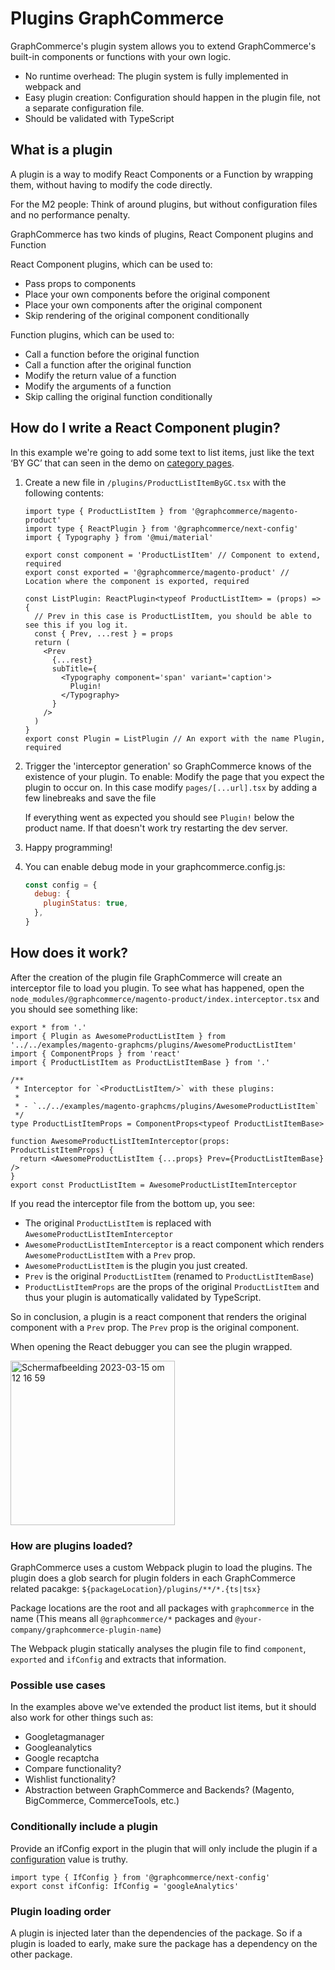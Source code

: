 # Plugins GraphCommerce

GraphCommerce's plugin system allows you to extend GraphCommerce's built-in
components or functions with your own logic.

- No runtime overhead: The plugin system is fully implemented in webpack and
- Easy plugin creation: Configuration should happen in the plugin file, not a
  separate configuration file.
- Should be validated with TypeScript

## What is a plugin

A plugin is a way to modify React Components or a Function by wrapping them,
without having to modify the code directly.

For the M2 people: Think of around plugins, but without configuration files and
no performance penalty.

GraphCommerce has two kinds of plugins, React Component plugins and Function

React Component plugins, which can be used to:

- Pass props to components
- Place your own components before the original component
- Place your own components after the original component
- Skip rendering of the original component conditionally

Function plugins, which can be used to:

- Call a function before the original function
- Call a function after the original function
- Modify the return value of a function
- Modify the arguments of a function
- Skip calling the original function conditionally

## How do I write a React Component plugin?

In this example we're going to add some text to list items, just like the text
‘BY GC’ that can seen in the demo on
[category pages](https://graphcommerce.vercel.app/nl/women/business).

1. Create a new file in `/plugins/ProductListItemByGC.tsx` with the following
   contents:

   ```tsx
   import type { ProductListItem } from '@graphcommerce/magento-product'
   import type { ReactPlugin } from '@graphcommerce/next-config'
   import { Typography } from '@mui/material'

   export const component = 'ProductListItem' // Component to extend, required
   export const exported = '@graphcommerce/magento-product' // Location where the component is exported, required

   const ListPlugin: ReactPlugin<typeof ProductListItem> = (props) => {
     // Prev in this case is ProductListItem, you should be able to see this if you log it.
     const { Prev, ...rest } = props
     return (
       <Prev
         {...rest}
         subTitle={
           <Typography component='span' variant='caption'>
             Plugin!
           </Typography>
         }
       />
     )
   }
   export const Plugin = ListPlugin // An export with the name Plugin, required
   ```

2. Trigger the 'interceptor generation' so GraphCommerce knows of the existence
   of your plugin. To enable: Modify the page that you expect the plugin to
   occur on. In this case modify `pages/[...url].tsx` by adding a few linebreaks
   and save the file

   If everything went as expected you should see `Plugin!` below the product
   name. If that doesn't work try restarting the dev server.

3. Happy programming!

4. You can enable debug mode in your graphcommerce.config.js:

   ```js
   const config = {
     debug: {
       pluginStatus: true,
     },
   }
   ```

## How does it work?

After the creation of the plugin file GraphCommerce will create an interceptor
file to load you plugin. To see what has happened, open the
`node_modules/@graphcommerce/magento-product/index.interceptor.tsx` and you
should see something like:

```tsx
export * from '.'
import { Plugin as AwesomeProductListItem } from '../../examples/magento-graphcms/plugins/AwesomeProductListItem'
import { ComponentProps } from 'react'
import { ProductListItem as ProductListItemBase } from '.'

/**
 * Interceptor for `<ProductListItem/>` with these plugins:
 *
 * - `../../examples/magento-graphcms/plugins/AwesomeProductListItem`
 */
type ProductListItemProps = ComponentProps<typeof ProductListItemBase>

function AwesomeProductListItemInterceptor(props: ProductListItemProps) {
  return <AwesomeProductListItem {...props} Prev={ProductListItemBase} />
}
export const ProductListItem = AwesomeProductListItemInterceptor
```

If you read the interceptor file from the bottom up, you see:

- The original `ProductListItem` is replaced with
  `AwesomeProductListItemInterceptor`
- `AwesomeProductListItemInterceptor` is a react component which renders
  `AwesomeProductListItem` with a `Prev` prop.
- `AwesomeProductListItem` is the plugin you just created.
- `Prev` is the original `ProductListItem` (renamed to `ProductListItemBase`)
- `ProductListItemProps` are the props of the original `ProductListItem` and
  thus your plugin is automatically validated by TypeScript.

So in conclusion, a plugin is a react component that renders the original
component with a `Prev` prop. The `Prev` prop is the original component.

When opening the React debugger you can see the plugin wrapped.

<img width="263" alt="Scherm­afbeelding 2023-03-15 om 12 16 59" src="https://user-images.githubusercontent.com/1244416/225293707-1ce1cd87-108b-4f28-b9ee-0c5d68d9a886.png" />

### How are plugins loaded?

GraphCommerce uses a custom Webpack plugin to load the plugins. The plugin does
a glob search for plugin folders in each GraphCommerce related pacakge:
`${packageLocation}/plugins/**/*.{ts|tsx}`

Package locations are the root and all packages with `graphcommerce` in the name
(This means all `@graphcommerce/*` packages and
`@your-company/graphcommerce-plugin-name`)

The Webpack plugin statically analyses the plugin file to find `component`,
`exported` and `ifConfig` and extracts that information.

### Possible use cases

In the examples above we've extended the product list items, but it should also
work for other things such as:

- Googletagmanager
- Googleanalytics
- Google recaptcha
- Compare functionality?
- Wishlist functionality?
- Abstraction between GraphCommerce and Backends? (Magento, BigCommerce,
  CommerceTools, etc.)

### Conditionally include a plugin

Provide an ifConfig export in the plugin that will only include the plugin if a
[configuration](./config.md) value is truthy.

```tsx
import type { IfConfig } from '@graphcommerce/next-config'
export const ifConfig: IfConfig = 'googleAnalytics'
```

### Plugin loading order

A plugin is injected later than the dependencies of the package. So if a plugin
is loaded to early, make sure the package has a dependency on the other package.
